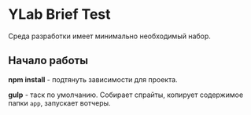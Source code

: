 # YLab Brief Test
Cреда разработки имеет минимально необходимый набор.

## Начало работы
**npm install** - подтянуть зависимости для проекта.

**gulp** - таск по умолчанию. Собирает спрайты, копирует содержимое папки `app`, запускает вотчеры.

